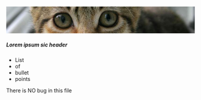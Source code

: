  ![banner](img/kitten.jpg)

 ##### Lorem ipsum sic header

* List
* of
* bullet
* points

<p> There is NO bug in this file</p>

